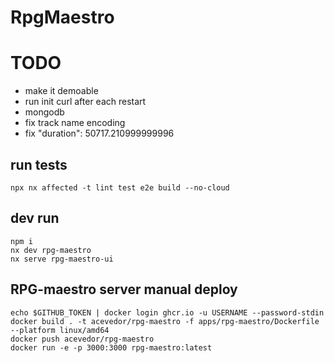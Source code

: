 # RpgMaestro
# TODO
- make it demoable
- run init curl after each restart
- mongodb
- fix track name encoding
- fix "duration": 50717.210999999996

## run tests
```
npx nx affected -t lint test e2e build --no-cloud
```

## dev run
```
npm i
nx dev rpg-maestro
nx serve rpg-maestro-ui
```

## RPG-maestro server manual deploy
```
echo $GITHUB_TOKEN | docker login ghcr.io -u USERNAME --password-stdin
docker build . -t acevedor/rpg-maestro -f apps/rpg-maestro/Dockerfile --platform linux/amd64
docker push acevedor/rpg-maestro
docker run -e -p 3000:3000 rpg-maestro:latest
```
